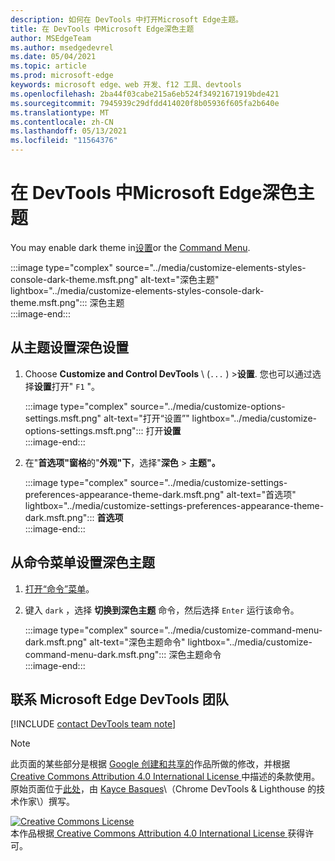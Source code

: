 ```yaml
---
description: 如何在 DevTools 中打开Microsoft Edge主题。
title: 在 DevTools 中Microsoft Edge深色主题
author: MSEdgeTeam
ms.author: msedgedevrel
ms.date: 05/04/2021
ms.topic: article
ms.prod: microsoft-edge
keywords: microsoft edge、web 开发、f12 工具、devtools
ms.openlocfilehash: 2ba44f03cabe215a6eb524f34921671919bde421
ms.sourcegitcommit: 7945939c29dfdd414020f8b05936f605fa2b640e
ms.translationtype: MT
ms.contentlocale: zh-CN
ms.lasthandoff: 05/13/2021
ms.locfileid: "11564376"
---
```

<!-- Copyright Kayce Basques 

   Licensed under the Apache License, Version 2.0 (the "License");
   you may not use this file except in compliance with the License.
   You may obtain a copy of the License at

       https://www.apache.org/licenses/LICENSE-2.0

   Unless required by applicable law or agreed to in writing, software
   distributed under the License is distributed on an "AS IS" BASIS,
   WITHOUT WARRANTIES OR CONDITIONS OF ANY KIND, either express or implied.
   See the License for the specific language governing permissions and
   limitations under the License.  -->
# <a name="enable-dark-theme-in-microsoft-edge-devtools"></a>在 DevTools 中Microsoft Edge深色主题  

You may enable dark theme in[设置](#set-up-dark-theme-from-settings)or the [Command Menu](#set-up-dark-theme-from-the-command-menu).  

:::image type="complex" source="../media/customize-elements-styles-console-dark-theme.msft.png" alt-text="深色主题" lightbox="../media/customize-elements-styles-console-dark-theme.msft.png":::
   深色主题  
:::image-end:::  

## <a name="set-up-dark-theme-from-settings"></a>从主题设置深色设置  

1.  Choose **Customize and Control DevTools** \ (`...` \) >**设置**.  您也可以通过选择**设置**打开" `F1` "。  
    
    :::image type="complex" source="../media/customize-options-settings.msft.png" alt-text="打开“设置”" lightbox="../media/customize-options-settings.msft.png":::
       打开**设置**  
    :::image-end:::  

1.  在"**首选项"窗格**的"**外观"下**，选择"**深色**  >  **主题"。**  
    
    :::image type="complex" source="../media/customize-settings-preferences-appearance-theme-dark.msft.png" alt-text="首选项" lightbox="../media/customize-settings-preferences-appearance-theme-dark.msft.png":::
       **首选项**  
    :::image-end:::  

## <a name="set-up-dark-theme-from-the-command-menu"></a>从命令菜单设置深色主题  

1.  [打开“命令”菜单][DevtoolsCommandMenu]。  
1.  键入 `dark` ，选择 **切换到深色主题** 命令，然后选择 `Enter` 运行该命令。  
    
    :::image type="complex" source="../media/customize-command-menu-dark.msft.png" alt-text="深色主题命令" lightbox="../media/customize-command-menu-dark.msft.png":::
       深色主题命令  
    :::image-end:::  
    
## <a name="getting-in-touch-with-the-microsoft-edge-devtools-team"></a>联系 Microsoft Edge DevTools 团队  

[!INCLUDE [contact DevTools team note](../includes/contact-devtools-team-note.md)]  

<!-- links -->  

[DevtoolsCommandMenu]: ../command-menu/index.md "命令菜单|Microsoft Docs"  

> [!NOTE]
> 此页面的某些部分是根据 [Google 创建和共享的][GoogleSitePolicies]作品所做的修改，并根据[ Creative Commons Attribution 4.0 International License ][CCA4IL]中描述的条款使用。  
> 原始页面位于[此处](https://developers.google.com/web/tools/chrome-devtools/customize/dark-theme)，由 [Kayce Basques][KayceBasques]\（Chrome DevTools \& Lighthouse 的技术作家\）撰写。  

[![Creative Commons License][CCby4Image]][CCA4IL]  
本作品根据[ Creative Commons Attribution 4.0 International License ][CCA4IL]获得许可。  

[CCA4IL]: https://creativecommons.org/licenses/by/4.0  
[CCby4Image]: https://i.creativecommons.org/l/by/4.0/88x31.png  
[GoogleSitePolicies]: https://developers.google.com/terms/site-policies  
[KayceBasques]: https://developers.google.com/web/resources/contributors#kayce-basques  
